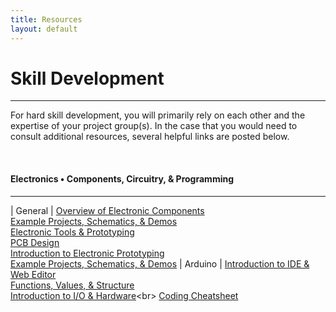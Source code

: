 ```yaml
---
title: Resources
layout: default
---
```


# Skill Development

---

For hard skill development, you will primarily rely on each other and the expertise of your project group(s). In the case that you would need to consult additional resources, several helpful links are posted below.

<br>

#### Electronics • Components, Circuitry, & Programming

---

| General                   | [Overview of Electronic Components](https://learn.adafruit.com/guides/beginner)<br> [Example Projects, Schematics, & Demos](https://learn.adafruit.com/guides/projects)<br> [Electronic Tools & Prototyping](https://learn.adafruit.com/guides/tutorials)<br> [PCB Design](https://fritzing.org/learning/)<br> [Introduction to Electronic Prototyping](https://learn.sparkfun.com/resources/3)<br> [Example Projects, Schematics, & Demos](https://learn.sparkfun.com/tutorials) 
| Arduino                   | [Introduction to IDE & Web Editor](https://www.arduino.cc/en/Guide/HomePager)<br> [Functions, Values, & Structure](https://www.arduino.cc/reference/en/)<br> [Introduction to I/O & Hardware]([https://learn.adafruit.com/guides/tutorials](https://cdn.sparkfun.com/assets/3/9/d/9/e/Intro_to_Arduino_-_v30_1.pdf))<br> [Coding Cheatsheet](https://cdn.sparkfun.com/assets/f/4/9/2/2/Arduino_Cheat_Sheet-11-12-13.pdf)
